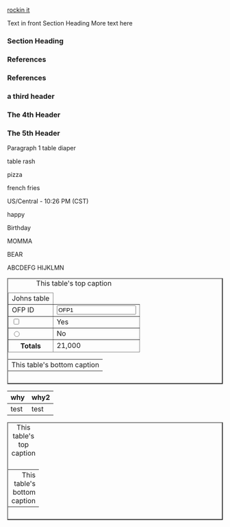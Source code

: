 [rockin it](test_2.md)

<link rel="stylesheet" href="./wikiStyler.css" >

<p>Text in front <span class="test">Section Heading</span> More text here</p>

<h3 id= "1st-one" section=1 ><span class="test"> Section Heading</span></h3>
<h3			 id ="2nd-One"section=2 >
References</h3>
<h3	 section=2		 id ="2nd.one" >
References</h3>

<h3 id= "3rd*one" section=3 >
a third header</h3>
<h3 id="4th(p)one" section=2>
The 4th Header</h3>

<h3 id="5th-one" section=2 >
The 5th Header</h3>

Paragraph 1
<a id="Table:table-1-of.items" type=Table>table diaper</a>

<a id="Table:nine'2-of.items"  type=Table>table rash</a>

<a id="Table:table(3)of.items"  type=Table>pizza</a>

<a id="Table:table-14-of.items"  type=Table>french fries</a>

US/Central - 10:26 PM (CST)

<a id="Figure:table-1-of.items"  type=Figure>happy</a>

<a id="Figure:nine'2-of.items"  type=Figure>Birthday</a>

<a id="Figure:table(3)of.items"  type=Figure>MOMMA</a>

<a id="Figure:table-14-of.items"  type=Figure>BEAR</a>

<a id="Table:abcdefg" type="Table">ABCDEFG</a>
<a id="Figure:HIJKLMN" type="Figure">HIJKLMN</a>


<table border=2px>
	<caption align=top>This table's top caption</caption>
	<thead>
		<tr>
			<td> Johns table</td> 
		</tr>
	</thead>
	<tbody>
	<tr>
		<td>
			<label for="ofpid">OFP ID</label>
		</td>
		<td>
			<input type="text" maxlength="4" name="ofpid" value="OFP1" id="ofpid" pattern="[abcdefghijklmnopqrstuvwxyzABCDEFGHIJKLMNOPQRSTUVWXYZ1234567890!@#$%^&*()?]" >
		</td>
	</tr>
	<tr width=20>
	<td>
		<input type="checkbox" name="choice" value="yes" id="choice-yes" >
	</td>
    <td>
		<label for="choice-yes">Yes</label>
	</td>
	</tr>
	<tr width=20>
		<td>
			<input type="radio" name="choice" value="no" id="choice-no" >
		</td>
		<td>
			<label for="choice-no">No</label>
		</td>
		</tr>
	<tbody>
	<tfoot > 
		<tr>
		  <th scope="row">Totals</th>
		  <td>21,000</td>
	    </tr>
    </tfoot>
	<caption align=bottom><table align="right"><tr><td align="right">This table's bottom caption</td></tr></table></caption>
</table>


|why|why2|
|-----|-----|
| test| test|




<table border=2px>
<caption align=top>This table's top caption</caption>
<caption align=bottom><table align="right"><tr><td align="right">This table's bottom caption</td></tr></table></caption>
</table


